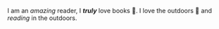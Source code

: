 I am an _amazing_ reader, I _**truly**_ love books :book:. 
I love the outdoors :banana: and _reading_ in the outdoors. 
